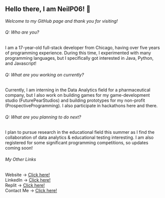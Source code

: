 ## Hello there, I am NeilP06! 👋 
_Welcome to my GitHub page and thank you for visiting!_

###### Q: Who are you? 
I am a 17-year-old full-stack developer from Chicago, having over five years of programming experience. During this time, I experimented with many programming languages, but I specifically got interested in Java, Python, and Javascript!

###### Q: What are you working on currently?
Currently, I am interning in the Data Analytics field for a pharmaceutical company, but I also work on building games for my game-development studio (FuturePearStudios) and building prototypes for my non-profit (ProspectiveProgramming). I  also participate in hackathons here and there.

###### Q: What are you planning to do next?
I plan to pursue research in the educational field this summer as I find the collaboration of data analytics & educational testing interesting. I am also registered for some significant programming competitions, so updates coming soon!

###### My Other Links
Website → [Click here!](https://neilpuroh.it/) <br>
LinkedIn → [Click here!](https://linkedin.com/in/neilpurohit06) <br>
Replit → [Click here!](https://replit.com/@neilpurohit06) <br>
Contact Me → [Click here!](mailto:me@neilpuroh.it) <br>
